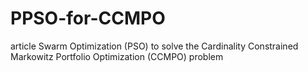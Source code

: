 # PPSO-for-CCMPO
article Swarm Optimization (PSO) to solve the Cardinality Constrained Markowitz Portfolio Optimization (CCMPO) problem
